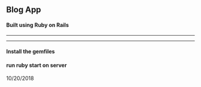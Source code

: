 ## Blog App
#### Built using Ruby on Rails

---
---

#### Install the gemfiles
#### run ruby start on server

10/20/2018
